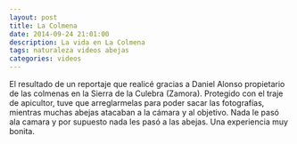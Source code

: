 ```yaml
---
layout: post
title: La Colmena
date: 2014-09-24 21:01:00
description: La vida en La Colmena
tags: naturaleza videos abejas
categories: videos
---
```


El resultado de un reportaje que realicé gracias a Daniel Alonso propietario de las colmenas en la Sierra de la Culebra (Zamora). Protegido con el traje de apicultor, tuve que arreglarmelas para poder sacar las fotografías, mientras muchas abejas atacaban a la cámara y al objetivo. Nada le pasó ala camara y por supuesto nada les pasó a las abejas. Una experiencia muy bonita.
